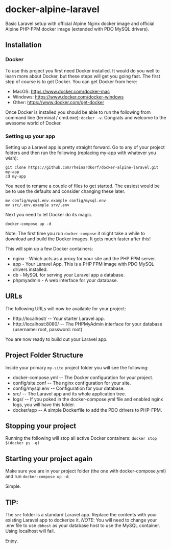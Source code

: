 # docker-alpine-laravel
Basic Laravel setup with official Alpine Nginx docker image and official Alpine PHP-FPM docker image (extended with PDO MySQL drivers).

## Installation

### Docker

To use this project you first need Docker installed. It would do you well to learn more about Docker, but these steps will get
you going fast. The first step of course is to get Docker. You can get Docker from here:

* MacOS: https://www.docker.com/docker-mac
* Windows: https://www.docker.com/docker-windows
* Other: https://www.docker.com/get-docker

Once Docker is installed you should be able to run the following from command line (terminal / cmd.exe):  `docker -v`. Congrats
and welcome to the awesome world of Docker.

### Setting up your app

Setting up a Laravel app is pretty straight forward. Go to any of your project folders and then run the following (replacing my-app with whatever you wish):

```
git clone https://github.com/rheinardkorf/docker-alpine-laravel.git my-app
cd my-app
```

You need to rename a couple of files to get started. The easiest would be be to use the defaults and consider changing these later.

```
mv config/mysql.env.example config/mysql.env
mv src/.env.example srv/.env
```

Next you need to let Docker do its magic.

```
docker-compose up -d
```

Note: The first time you run `docker-compose` it might take a while to download and build the Docker images. It gets much faster after this!

This will spin up a few Docker containers:

* nginx - Which acts as a proxy for your site and the PHP FPM server.
* app - Your Laravel App. This is a PHP FPM image with PDO MySQL drivers installed.
* db - MySQL for serving your Laravel app a database.
* phpmyadmin - A web interface for your database.

## URLs

The following URLs will now be available for your project:

* http://localhost/ -- Your starter Laravel app.
* http://localhost:8080/ -- The PHPMyAdmin interface for your database (username: root, password: root)

You are now ready to build out your Laravel app.

## Project Folder Structure

Inside your primary `my-site` project folder you will see the following:

* docker-compose.yml -- The Docker configuration for your project.
* config/site.conf -- The nginx configuration for your site.
* config/mysql.env -- Configuration for your database.
* src/ -- The Laravel app and its whole application tree.
* logs/ -- If you poked in the docker-compose.yml file and enabled nginx logs, you will have this folder.
* docker/app -- A simple Dockerfile to add the PDO drivers to PHP-FPM.

## Stopping your project

Running the following will stop all active Docker containers: `docker stop $(docker ps -q)`

## Starting your project again

Make sure you are in your project folder (the one with docker-compose.yml) and run `docker-compose up -d`.

Simple.

## TIP:
The `src` folder is a standard Laravel app. Replace the contents with your existing Laravel app to dockerize it.
*NOTE*: You will need to change your .env file to use `dbhost` as your database host to use the MySQL container. Using localhost will fail.

Enjoy.
